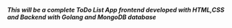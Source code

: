 ﻿***This will be a complete ToDo List App frontend developed with HTML,CSS and Backend with Golang and MongoDB database***
